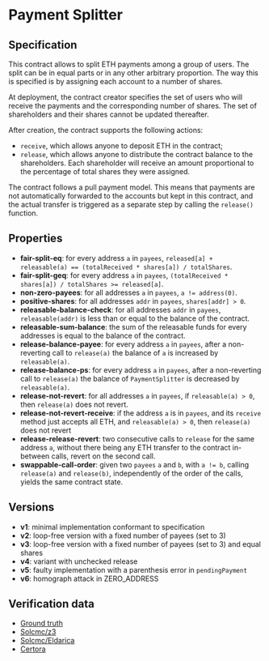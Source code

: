 # Payment Splitter

## Specification
This contract allows to split ETH payments among a group of users. The split can be in equal parts or in any other arbitrary proportion. The way this is specified is by assigning each account to a number of shares.

At deployment, the contract creator specifies the set of users who will receive the payments and the corresponding number of shares. The set of shareholders and their shares cannot be updated thereafter.

After creation, the contract supports the following actions:
- `receive`, which allows anyone to deposit ETH in the contract;
- `release`, which allows anyone to distribute the contract balance to the shareholders. Each shareholder will receive an amount proportional to the percentage of total shares they were assigned. 

The contract follows a pull payment model. This means that payments are not automatically forwarded to the accounts but kept in this contract, and the actual transfer is triggered as a separate step by calling the `release()` function.

## Properties
- **fair-split-eq**: for every address `a` in `payees`, `released[a] + releasable(a) == (totalReceived * shares[a]) / totalShares`.
- **fair-split-geq**: for every address `a` in `payees`, `(totalReceived * shares[a]) / totalShares >= released[a]`.
- **non-zero-payees**: for all addresses `a` in `payees`, `a != address(0)`.
- **positive-shares**: for all addresses `addr` in `payees`, `shares[addr] > 0`.
- **releasable-balance-check**: for all addresses `addr` in `payees`, `releasable(addr)` is less than or equal to the balance of the contract.
- **releasable-sum-balance**: the sum of the releasable funds for every addresses is equal to the balance of the contract.
- **release-balance-payee**: for every address `a` in `payees`, after a non-reverting call to `release(a)` the balance of `a` is increased by `releasable(a)`.
- **release-balance-ps**: for every address `a` in `payees`, after a non-reverting call to `release(a)` the balance of `PaymentSplitter` is decreased by `releasable(a)`.
- **release-not-revert**: for all addresses `a` in `payees`, if `releasable(a) > 0`, then `release(a)` does not revert.
- **release-not-revert-receive**: if the address `a` is in `payees`, and its `receive` method just accepts all ETH, and `releasable(a) > 0`, then `release(a)` does not revert
- **release-release-revert**: two consecutive calls to `release` for the same address `a`, without there being any ETH transfer to the contract in-between calls, revert on the second call.
- **swappable-call-order**: given two `payees` `a` and `b`, with `a != b`, calling `release(a)` and `release(b)`, independently of the order of the calls, yields the same contract state.

## Versions
- **v1**: minimal implementation conformant to specification
- **v2**: loop-free version with a fixed number of payees (set to 3)
- **v3**: loop-free version with a fixed number of payees (set to 3) and equal shares
- **v4**: variant with unchecked release
- **v5**: faulty implementation with a parenthesis error in `pendingPayment`
- **v6**: homograph attack in ZERO_ADDRESS 

## Verification data

- [Ground truth](ground-truth.csv)
- [Solcmc/z3](solcmc-z3.csv)
- [Solcmc/Eldarica](solcmc-eld.csv)
- [Certora](certora.csv)

